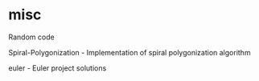 misc
====
Random code

Spiral-Polygonization - Implementation of spiral polygonization algorithm

euler - Euler project solutions
